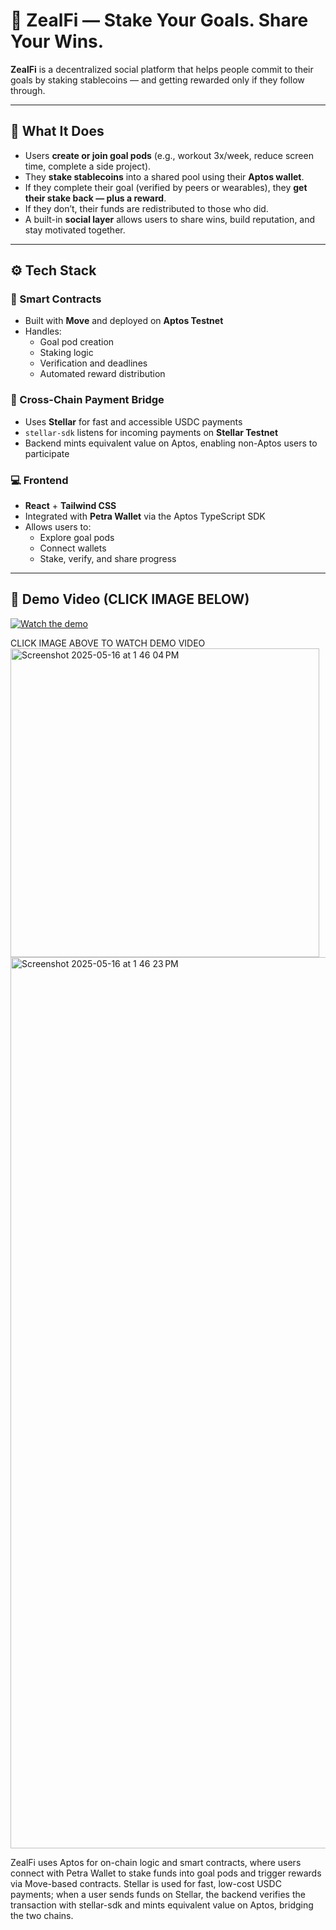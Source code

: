 # 🎯 ZealFi — Stake Your Goals. Share Your Wins.

**ZealFi** is a decentralized social platform that helps people commit to their goals by staking stablecoins — and getting rewarded only if they follow through.

---

## 🚀 What It Does

- Users **create or join goal pods** (e.g., workout 3x/week, reduce screen time, complete a side project).
- They **stake stablecoins** into a shared pool using their **Aptos wallet**.
- If they complete their goal (verified by peers or wearables), they **get their stake back — plus a reward**.
- If they don’t, their funds are redistributed to those who did.
- A built-in **social layer** allows users to share wins, build reputation, and stay motivated together.

---

## ⚙️ Tech Stack

### 🧠 Smart Contracts
- Built with **Move** and deployed on **Aptos Testnet**
- Handles:
  - Goal pod creation
  - Staking logic
  - Verification and deadlines
  - Automated reward distribution

### 🌉 Cross-Chain Payment Bridge
- Uses **Stellar** for fast and accessible USDC payments
- `stellar-sdk` listens for incoming payments on **Stellar Testnet**
- Backend mints equivalent value on Aptos, enabling non-Aptos users to participate

### 💻 Frontend
- **React** + **Tailwind CSS**
- Integrated with **Petra Wallet** via the Aptos TypeScript SDK
- Allows users to:
  - Explore goal pods
  - Connect wallets
  - Stake, verify, and share progress

---
## 🎥 Demo Video (CLICK IMAGE BELOW)

[![Watch the demo](https://img.youtube.com/vi/qT3aCh5ahPZGSfjyD4uc/0.jpg)](https://app.screencastify.com/v3/watch/qT3aCh5ahPZGSfjyD4uc)

CLICK IMAGE ABOVE TO WATCH DEMO VIDEO
<img width="494" alt="Screenshot 2025-05-16 at 1 46 04 PM" src="https://github.com/user-attachments/assets/5f770b22-bd0c-4fe7-9c29-9bccc4e1d6fc" />
<img width="1426" alt="Screenshot 2025-05-16 at 1 46 23 PM" src="https://github.com/user-attachments/assets/f41c0d0c-06f1-43a9-a20e-99b51b320960" />

ZealFi uses Aptos for on-chain logic and smart contracts, where users connect with Petra Wallet to stake funds into goal pods and trigger rewards via Move-based contracts. Stellar is used for fast, low-cost USDC payments; when a user sends funds on Stellar, the backend verifies the transaction with stellar-sdk and mints equivalent value on Aptos, bridging the two chains.

